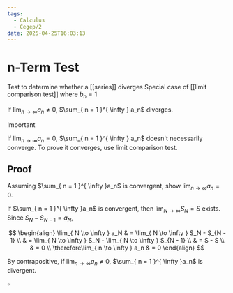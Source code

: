 ```yaml
---
tags:
  - Calculus
  - Cegep/2
date: 2025-04-25T16:03:13
---
```


# n-Term Test

Test to determine whether a [[series]] diverges
Special case of [[limit comparison test]] where $b_n = 1$

If $\lim_{ n \to \infty }a_n \ne 0$, $\sum_{ n = 1 }^{ \infty } a_n$ diverges.

> [!important]
> If $\lim_{ n \to \infty } a_n = 0$, $\sum_{ n = 1 }^{ \infty } a_n$ doesn't necessarily converge.
> To prove it converges, use limit comparison test.

## Proof

Assuming $\sum_{ n = 1 }^{ \infty }a_n$ is convergent, show $\lim_{ n \to \infty }a_n = 0$.

If $\sum_{ n = 1 }^{ \infty }a_n$ is convergent, then $\lim_{ N \to \infty }S_N = S$ exists.
Since $S_N - S_{N - 1} = a_N$,

$$
\begin{align}
\lim_{ N \to \infty } a_N & = \lim_{ N \to \infty } S_N - S_{N - 1} \\
 & = \lim_{ N \to \infty } S_N - \lim_{ N \to \infty } S_{N - 1} \\
 & = S - S \\
 & = 0 \\
\therefore\lim_{ n \to \infty } a_n & = 0
\end{align}
$$

By contrapositive, if $\lim_{ n \to \infty }a_n\ne 0$, $\sum_{ n = 1 }^{ \infty }a_n$ is divergent.

$\square$
